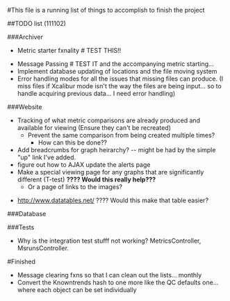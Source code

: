 #This file is a running list of things to accomplish to finish the project

##TODO list (111102)

###Archiver
-	Metric starter fxnality  # TEST THIS!!
*	Message Passing # TEST IT and the accompanying metric starting...
* Implement database updating of locations and the file moving system
* Error handling modes for all the issues that missing files can produce. (I miss files if Xcalibur mode isn't the way the files are being input... so to handle acquiring previous data... I need error handling)

###Website
  - Tracking of what metric comparisons are already produced and available for viewing (Ensure they can't be recreated)
    - Prevent the same comparison from being created multiple times?
      - How can this be done??
  - Add breadcrumbs for graph heirarchy?
      -- might be had by the simple "up" link I've added.
  - figure out how to AJAX update the alerts page  
  - Make a special viewing page for any graphs that are significantly different (T-test) __????  Would this really help???__
    * Or a page of links to the images?
  * http://www.datatables.net/ ????  Would this make that table easier?

###Database

###Tests
* Why is the integration test stufff not working? MetricsController,
  MsrunsController.





#Finished
* Message clearing fxns so that I can clean out the lists... monthly
* Convert the Knowntrends hash to one more like the QC defaults one... where each object can be set individually
